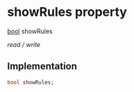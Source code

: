 


# showRules property






[bool](https://api.flutter.dev/flutter/dart-core/bool-class.html) showRules
  
_read / write_






## Implementation

```dart
bool showRules;


```







